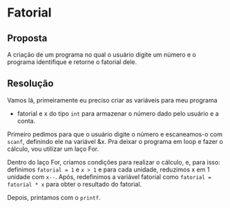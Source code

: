 # Fatorial

## Proposta

A criação de um programa no qual o usuário digite um número e o programa identifique e retorne o fatorial dele.

## Resolução

Vamos lá, primeiramente eu preciso criar as variáveis para meu programa

- fatorial e x do tipo `int` para armazenar o número dado pelo usuário e a conta.

Primeiro pedimos para que o usuário digite o número e escaneamos-o com `scanf`, definindo ele na variável &x.
Pra deixar o programa em loop e fazer o cálculo, vou utilizar um laço For.

Dentro do laço For, criamos condições para realizar o cálculo, e, para isso: definimos `fatorial = 1` e `x > 1` e para cada unidade, reduzimos x em 1 unidade com ``x--``. Após, redefinimos a variável fatorial como ``fatorial = fatorial * x`` para obter o resultado do fatorial.

Depois, printamos com o ``printf``.
